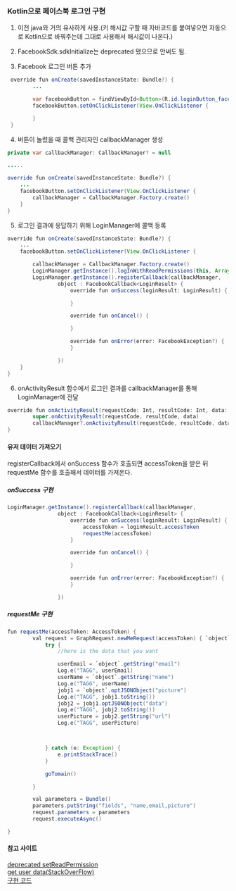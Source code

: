 ### Kotlin으로 페이스북 로그인 구현
1. 이전 java와 거의 유사하게 사용.(키 해시값 구할 때 자바코드를 붙여넣으면 자동으로 Kotlin으로 바꿔주는데 그대로 사용해서 해시값이 나온다.)

2. FacebookSdk.sdkInitialize는 deprecated 됐으므로 안써도 됨.

3. Facebook 로그인 버튼 추가
```java
 override fun onCreate(savedInstanceState: Bundle?) {
		...

		var facebookButton = findViewById<Button>(R.id.loginButton_facebook)
		facebookButton.setOnClickListener(View.OnClickListener {

		}
 }
```

4. 버튼이 눌렸을 때 콜백 관리자인 callbackManager 생성
```java
private var callbackManager: CallbackManager? = null

.....

override fun onCreate(savedInstanceState: Bundle?) {
	...
	facebookButton.setOnClickListener(View.OnClickListener {
		callbackManager = CallbackManager.Factory.create()
	}
}
```
5. 로그인 결과에 응답하기 위해 LoginManager에 콜백 등록
```java
override fun onCreate(savedInstanceState: Bundle?) {
	...
	facebookButton.setOnClickListener(View.OnClickListener {

		callbackManager = CallbackManager.Factory.create()
		LoginManager.getInstance().logInWithReadPermissions(this, Arrays.asList("public_profile", "email"))
		LoginManager.getInstance().registerCallback(callbackManager,
                object : FacebookCallback<LoginResult> {
                    override fun onSuccess(loginResult: LoginResult) {

                    }

                    override fun onCancel() {

                    }

                    override fun onError(error: FacebookException?) {
                    }

                })
	}
}
```
6. onActivityResult 함수에서 로그인 결과를 callbackManager를 통해 LoginManager에 전달
```java
override fun onActivityResult(requestCode: Int, resultCode: Int, data: Intent?) {
        super.onActivityResult(requestCode, resultCode, data)
        callbackManager?.onActivityResult(requestCode, resultCode, data)
}
```

#### 유저 데이터 가져오기
registerCallback에서 onSuccess 함수가 호출되면 accessToken을 받은 뒤 requestMe 함수를 호출해서 데이터를 가져온다.
##### onSuccess 구현
```java
LoginManager.getInstance().registerCallback(callbackManager,
                object : FacebookCallback<LoginResult> {
                    override fun onSuccess(loginResult: LoginResult) {
                    	accessToken = loginResult.accessToken
                    	requestMe(accessToken)
                    }

                    override fun onCancel() {

                    }

                    override fun onError(error: FacebookException?) {
                    }

                })
```
##### requestMe 구현
```java
fun requestMe(accessToken: AccessToken) {
        val request = GraphRequest.newMeRequest(accessToken) { `object`, response ->
            try {
                //here is the data that you want

                userEmail = `object`.getString("email")
                Log.e("TAGG", userEmail)
                userName = `object`.getString("name")
                Log.e("TAGG", userName)
                jobj1 = `object`.optJSONObject("picture")
                Log.e("TAGG", jobj1.toString())
                jobj2 = jobj1.optJSONObject("data")
                Log.e("TAGG", jobj2.toString())
                userPicture = jobj2.getString("url")
                Log.e("TAGG", userPicture)



            } catch (e: Exception) {
                e.printStackTrace()
            }

            goTomain()

        }

        val parameters = Bundle()
        parameters.putString("fields", "name,email,picture")
        request.parameters = parameters
        request.executeAsync()

}
```

#### 참고 사이트 
[deprecated setReadPermission](https://stackoverflow.com/questions/56120643/facebooks-setreadpermissions-on-login-button-deprecated-what-to-use-instead)  
[get user data(StackOverFlow)](https://stackoverflow.com/questions/51736106/android-kotlin-facebook-login-get-user-data)  
[구현 코드](https://github.com/betranthanh/android-kotlin-loginfacebook/blob/master/app/src/main/java/com/bett/kotlinloginfacebook/MainActivity.kt)  

